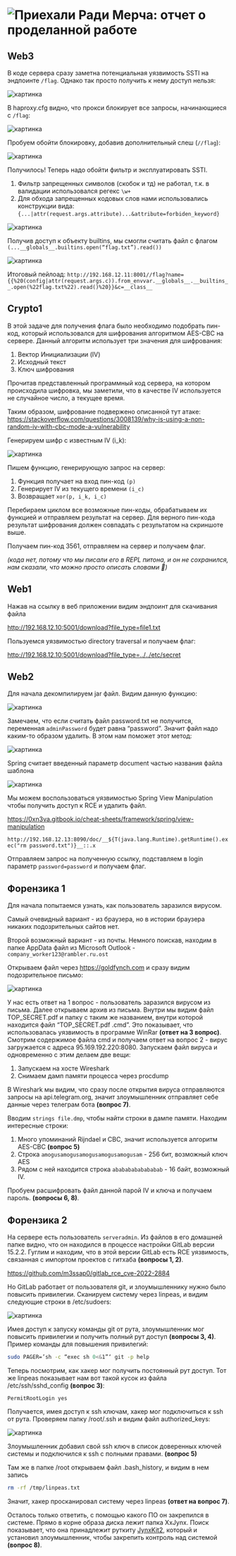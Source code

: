 # ![Приехали Ради Мерча: отчет о проделанной работе](images/header.png)

## Web3

В коде сервера сразу заметна потенциальная уязвимость SSTI на эндпоинте `/flag`. Однако так просто получить к нему доступ нельзя:  

![картинка](images/image9.png)

В haproxy.cfg видно, что прокси блокирует все запросы, начинающиеся с `/flag`:

![картинка](images/image6.png)
  
Пробуем обойти блокировку, добавив дополнительный слеш (`//flag`):
  
![картинка](images/image2.png)

Получилось! Теперь надо обойти фильтр и эксплуатировать SSTI.

1. Фильтр запрещенных символов (скобок и тд) не работал, т.к. в валидации использовался регекс `\w+`
2. Для обхода запрещенных кодовых слов нами использовались конструкции вида: `{...|attr(request.args.attribute)...&attribute=forbiden_keyword}`

![картинка](images/image5.png)

Получив доступ к объекту builtins, мы смогли считать файл с флагом `(...__globals__.builtins.open(“flag.txt”).read())`
  
![картинка](images/image11.png)

Итоговый пейлоад: `http://192.168.12.11:8001//flag?name={{%20(config|attr(request.args.c)).from_envvar.__globals__.__builtins__.open(%22flag.txt%22).read()%20}}&c=__class__`

## Crypto1

В этой задаче для получения флага было необходимо подобрать пин-код, который использовался для шифрования алгоритмом AES-CBC на сервере. Данный алгоритм использует три значения для шифрования:

1. Вектор Инициализации (IV) 
2. Исходный текст
3. Ключ шифрования

Прочитав представленный программный код сервера, на котором происходила шифровка, мы заметили, что в качестве IV используется не случайное число, а текущее время. 

Таким образом, шифрование подвержено описанной тут атаке:
https://stackoverflow.com/questions/3008139/why-is-using-a-non-random-iv-with-cbc-mode-a-vulnerability

Генерируем шифр с известным IV (i_k):

![картинка](images/image4.png)

Пишем функцию, генерирующую запрос на сервер:

1.  Функция получает на вход пин-код `(p)`
2.  Генерирует IV из текущего времени `(i_c)`
3.  Возвращает `xor(p, i_k, i_c)`

Перебираем циклом все возможные пин-коды, обрабатываем их функцией и отправляем результат на сервер. Для верного пин-кода результат шифрования должен совпадать с результатом на скриншоте выше.

Получаем пин-код 3561, отправляем на сервер и получаем флаг.

*(кода нет, потому что мы писали его в REPL питона, и он не сохранился, нам сказали, что можно просто описать словами 🙂)*

## Web1

Нажав на ссылку в веб приложении видим эндпоинт для скачивания файла

http://192.168.12.10:5001/download?file_type=file1.txt

Пользуемся уязвимостью directory traversal и получаем флаг:

http://192.168.12.10:5001/download?file_type=../../etc/secret

## Web2

Для начала декомпилируем jar файл. Видим данную функцию:
  
![картинка](images/image12.png)

Замечаем, что если считать файл password.txt не получится, переменная `adminPassword` будет равна “password”. Значит файл надо каким-то образом удалить. В этом нам поможет этот метод:

![картинка](images/image3.png)

Spring считает введенный параметр document частью названия файла шаблона

![картинка](images/image10.png)

Мы можем воспользоваться уязвимостью Spring View Manipulation чтобы получить доступ к RCE и удалить файл.

https://0xn3va.gitbook.io/cheat-sheets/framework/spring/view-manipulation

`http://192.168.12.13:8090/doc/__${T(java.lang.Runtime).getRuntime().exec("rm password.txt")}__::.x`

Отправляем запрос на полученную ссылку, подставляем в login параметр `password=password` и получаем флаг.

## Форензика 1

Для начала попытаемся узнать, как пользователь заразился вирусом.

Самый очевидный вариант - из браузера, но в истории браузера никаких подозрительных сайтов нет.

Второй возможный вариант - из почты. Немного поискав, находим в папке AppData файл из Microsoft Outlook - `company_worker123@rambler.ru.ost`

Открываем файл через https://goldfynch.com и сразу видим подозрительное письмо:

![картинка](images/image7.png)

У нас есть ответ на 1 вопрос - пользователь заразился вирусом из письма. Далее открываем архив из письма. Внутри мы видим файл TOP_SECRET.pdf и папку с таким же названием, внутри которой находится файл “TOP_SECRET.pdf .cmd”. Это показывает, что использовалась уязвимость в программе WinRar **(ответ на 3 вопрос)**. Смотрим содержимое файла cmd и получаем ответ на вопрос 2 - вирус загружается с адреса 95.169.192.220:8080.
Запускаем файл вируса и одновременно с этим делаем две вещи:

1.  Запускаем на хосте Wireshark
2.  Снимаем дамп памяти процесса через procdump

В Wireshark мы видим, что сразу после открытия вируса отправляются запросы на api.telegram.org, значит злоумышленник отправляет себе данные через телеграм бота **(вопрос 7)**.

Вводим `strings file.dmp`, чтобы найти строки в дампе памяти. Находим интересные строки:

1.  Много упоминаний Rijndael и CBC, значит используется алгоритм AES-CBC **(вопрос 5)**
2.  Строка `amogusamogusamogusamogusamogusam` - 256 бит, возможный ключ AES
3.  Рядом с ней находится строка `abababababababab` - 16 байт, возможный IV.

Пробуем расшифровать файл данной парой IV и ключа и получаем пароль. **(вопросы 6, 8)**.

## Форензика 2

На сервере есть пользователь `serveradmin`. Из файлов в его домашней папке видно, что он находился в процессе настройки GitLab версии 15.2.2. Гуглим и находим, что в этой версии GitLab есть RCE уязвимость, связанная с импортом проектов с гитхаба **(вопросы 1, 2)**.

https://github.com/m3ssap0/gitlab_rce_cve-2022-2884

Но GitLab работает от пользователя git, и злоумышленнику нужно было повысить привилегии. Сканируем систему через linpeas, и видим следующие строки в /etc/sudoers:

![картинка](images/image1.png)

Имея доступ к запуску команды git от рута, злоумышленник мог повысить привилегии и получить полный рут доступ **(вопросы 3, 4)**. Пример команды для повышения привилегий:

```bash
sudo PAGER=’sh -c “exec sh 0<&1”‘ git -p help
```

Теперь посмотрим, как хакер мог получить постоянный рут доступ. Тот же linpeas показывает нам вот такой кусок из файла /etc/ssh/sshd_config **(вопрос 3)**:

```
PermitRootLogin yes
```

Получается, имея доступ к ssh ключам, хакер мог подключиться к ssh от рута. Проверяем папку /root/.ssh и видим файл authorized_keys:

![картинка](images/image8.png)

Злоумышленник добавил свой ssh ключ в список доверенных ключей системы и подключился к ssh с полными правами. **(вопрос 5)**

Там же в папке /root открываем файл .bash_history, и видим в нем запись

```bash
rm -rf /tmp/linpeas.txt
```

Значит, хакер просканировал систему через linpeas **(ответ на вопрос 7)**.

Осталось только ответить, с помощью какого ПО он закрепился в системе. Прямо в корне образа диска лежит папка XxJynx. Поиск показывает, что она принадлежит руткиту [JynxKit2](https://github.com/chokepoint/Jynx2), который и установил злоумышленник, чтобы закрепить контроль над системой **(вопрос 8)**.
